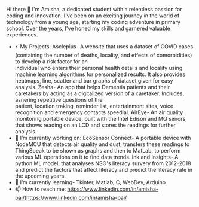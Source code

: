 Hi there 👋
I'm Amisha, a dedicated student with a relentless passion for coding and innovation. I've been on an exciting journey in the world of technology from a young age, starting my coding adventure in primary school. Over the years, I've honed my skills and garnered valuable experiences.
- ⚡ My Projects:
        Asclepius- A website that uses a dataset of COVID cases (containing the number of deaths, locality, and effects of comorbidities) to develop a risk factor for an   
        individual who enters their personal health details and locality using machine learning algorithms for personalized results. It also provides heatmaps, line, scatter 
        and bar graphs of dataset given for easy analysis.
        Zesha- An app that helps Dementia patients and their caretakers by acting as a digitalized version of a caretaker. Includes, asnering repetitive questions of the  
        patient, location traking, reminder list, entertainment sites, voice recognition and emergency contacts speedial.
        AirEye- An air quality monitoring portable device, built with the Intel Edison and MQ senors, that shows reading on an LCD and stores the readings for further analysis.
- 🔭 I’m currently working on:
        EcoSensor Connect- A portable device with NodeMCU that detects air quality and dust, transfers these readings to ThingSpeak to be shown as graphs and then to MatLab, 
        to perform various ML operations on it to find data trends.
        Ink and Insights- A python ML model, that analyses NSO's literacy survery from 2012-2018 and predict the factors that affect literacy and predict the literacy rate in 
        the upcoming years. 
- 🌱 I’m currently learning- Tkinter, Matlab, C, WebDev, Arduino 
- 📫 How to reach me: https://www.linkedin.com/in/amisha-pai/)https://www.linkedin.com/in/amisha-pai/


